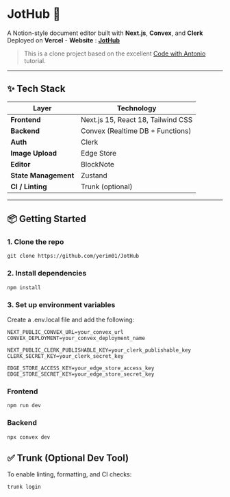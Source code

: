 # JotHub 📝
A Notion-style document editor built with **Next.js**, **Convex**, and **Clerk**  
Deployed on **Vercel** - **Website** : **[JotHub](https://jot-hub.vercel.app/)**

> This is a clone project based on the excellent [Code with Antonio](https://www.youtube.com/@codewithantonio) tutorial.

---


## ✨ Tech Stack

| Layer           | Technology               |
|----------------|---------------------------|
| **Frontend**   | Next.js 15, React 18, Tailwind CSS |
| **Backend**    | Convex (Realtime DB + Functions) |
| **Auth**       | Clerk                     |
| **Image Upload** | Edge Store              |
| **Editor**     | BlockNote                 |
| **State Management** | Zustand             |
| **CI / Linting** | Trunk  (optional)       |

---
## 📦 Getting Started

### 1. Clone the repo

```
git clone https://github.com/yerim01/JotHub
```

### 2. Install dependencies
```
npm install
```

### 3. Set up environment variables
Create a .env.local file and add the following:
```
NEXT_PUBLIC_CONVEX_URL=your_convex_url
CONVEX_DEPLOYMENT=your_convex_deployment_name

NEXT_PUBLIC_CLERK_PUBLISHABLE_KEY=your_clerk_publishable_key
CLERK_SECRET_KEY=your_clerk_secret_key

EDGE_STORE_ACCESS_KEY=your_edge_store_access_key
EDGE_STORE_SECRET_KEY=your_edge_store_secret_key

```

### Frontend

```
npm run dev
```

### Backend

```
npx convex dev
```
## ✅ Trunk (Optional Dev Tool)
To enable linting, formatting, and CI checks:
```
trunk login
```